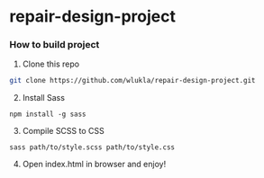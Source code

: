 # repair-design-project
### How to build project
1. Clone this repo
```bash
git clone https://github.com/wlukla/repair-design-project.git
```
2. Install Sass
```
npm install -g sass
```
3. Compile SCSS to CSS
```
sass path/to/style.scss path/to/style.css
```
4. Open index.html in browser and enjoy!
